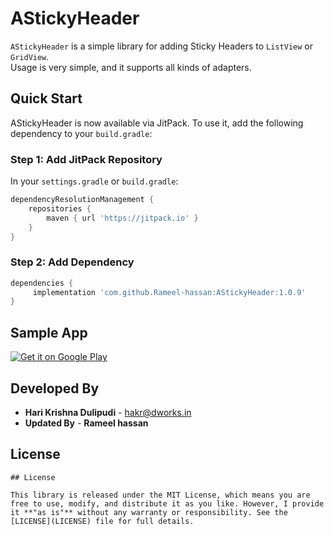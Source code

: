 # AStickyHeader

`AStickyHeader` is a simple library for adding Sticky Headers to `ListView` or `GridView`.  
Usage is very simple, and it supports all kinds of adapters.

## Quick Start

AStickyHeader is now available via JitPack. To use it, add the following dependency to your `build.gradle`:

### Step 1: Add JitPack Repository  
In your `settings.gradle` or `build.gradle`:

```gradle
dependencyResolutionManagement {
    repositories {
        maven { url 'https://jitpack.io' }
    }
}
```

### Step 2: Add Dependency  

```gradle
dependencies {
     implementation 'com.github.Rameel-hassan:AStickyHeader:1.0.9'
}
```

## Sample App

[![Get it on Google Play](http://www.android.com/images/brand/get_it_on_play_logo_small.png)](https://play.google.com/store/apps/details?id=dev.dworks.apps.anexplorer)

## Developed By

* **Hari Krishna Dulipudi** - <hakr@dworks.in>  
* **Updated By** - **Rameel hassan** 

## License

```
## License

This library is released under the MIT License, which means you are free to use, modify, and distribute it as you like. However, I provide it **"as is"** without any warranty or responsibility. See the [LICENSE](LICENSE) file for full details.

```
